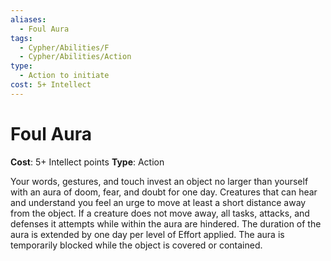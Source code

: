 ```yaml
---
aliases:
  - Foul Aura
tags:
  - Cypher/Abilities/F
  - Cypher/Abilities/Action
type:
  - Action to initiate
cost: 5+ Intellect
---
```


# Foul Aura

**Cost**: 5+ Intellect points
**Type**: Action

Your words, gestures, and touch invest an object no larger than yourself with an aura of doom, fear, and doubt for one day. Creatures that can hear and understand you feel an urge to move at least a short distance away from the object. If a creature does not move away, all tasks, attacks, and defenses it attempts while within the aura are hindered. The duration of the aura is extended by one day per level of Effort applied. The aura is temporarily blocked while the object is covered or contained.
